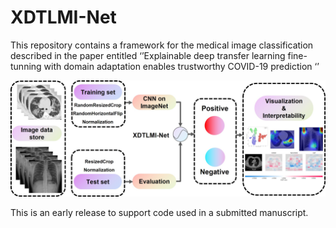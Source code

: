 # XDTLMI-Net
This repository contains a framework for the medical image classification described in the paper entitled ‘’Explainable deep transfer learning fine-tunning with domain adaptation enables trustworthy COVID-19 prediction ‘’

![image](https://github.com/BingqiangZhao/XDTLMI-Net/blob/main/img/XDTLMI-Net.jpg)

This is an early release to support code used in a submitted manuscript.
